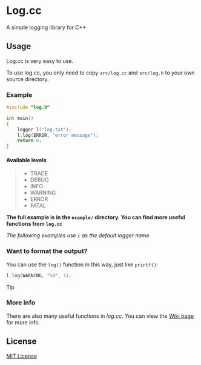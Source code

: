 # Log.cc

A simple logging library for C++

## Usage
Log.cc is very easy to use.


To use log.cc, you only need to copy `src/log.cc` and `src/log.h` to your own source directory.

### Example

```cpp
#include "log.h"

int main()
{
    logger l("log.txt");
    l.log(ERROR, "error message");
    return 0;
}

```

#### Available levels

> - TRACE
> - DEBUG
> - INFO
> - WARNING
> - ERROR
> - FATAL

**The full example is in the `example/` directory. You can find more useful functions from `log.cc`**

*The following examples use `l` as the default logger name.*

### Want to format the output?

You can use the `log()` function in this way, just like `printf()`:

```cpp
l.log(WARNING, "%d", 1);
```
> [!TIP]
> ### More info
> There are also many useful functions in *log.cc*.
> You can view the [Wiki page](https://github.com/GordonZhang2024/log.cc/wiki/Log.cc-usage) for more info.


## License

[MIT License](https://github.com/GordonZhang2024/log.cc/blob/main/LICENSE)
